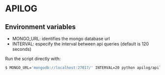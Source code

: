 # APILOG


## Environment variables
- MONGO_URL: identifies the mongo database url
- INTERVAL: especify the interval between api queries (default is 120 seconds)

Run the script directly with:
```bash 
$ MONGO_URL='mongodb://localhost:27017/' INTERVAL=20 python apilog/apilog.py
```
